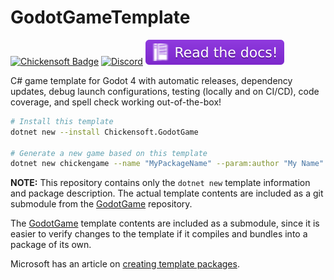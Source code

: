 # GodotGameTemplate

[![Chickensoft Badge][chickensoft-badge]][chickensoft-website] [![Discord][discord-badge]][discord] [![Read the docs][read-the-docs-badge]][docs]

C# game template for Godot 4 with automatic releases, dependency updates, debug launch configurations, testing (locally and on CI/CD), code coverage, and spell check working out-of-the-box!

```sh
# Install this template
dotnet new --install Chickensoft.GodotGame

# Generate a new game based on this template
dotnet new chickengame --name "MyPackageName" --param:author "My Name"
```

**NOTE:** This repository contains only the `dotnet new` template information and package description. The actual template contents are included as a git submodule from the [GodotGame] repository.

The [GodotGame] template contents are included as a submodule, since it is easier to verify changes to the template if it compiles and bundles into a package of its own.

Microsoft has an article on [creating template packages][create-template-package].

<!-- Links -->

<!-- Header -->
[chickensoft-badge]: https://raw.githubusercontent.com/chickensoft-games/chickensoft_site/main/static/img/badges/chickensoft_badge.svg
[chickensoft-website]: https://chickensoft.games
[discord-badge]: https://raw.githubusercontent.com/chickensoft-games/chickensoft_site/main/static/img/badges/discord_badge.svg
[discord]: https://discord.gg/gSjaPgMmYW
[read-the-docs-badge]: https://raw.githubusercontent.com/chickensoft-games/chickensoft_site/main/static/img/badges/read_the_docs_badge.svg
[docs]: https://chickensoft.games/docs/

<!-- Article -->
[GodotGame]: https://github.com/chickensoft-games/GodotGame
[create-template-package]: https://learn.microsoft.com/en-us/dotnet/core/tutorials/cli-templates-create-template-package
